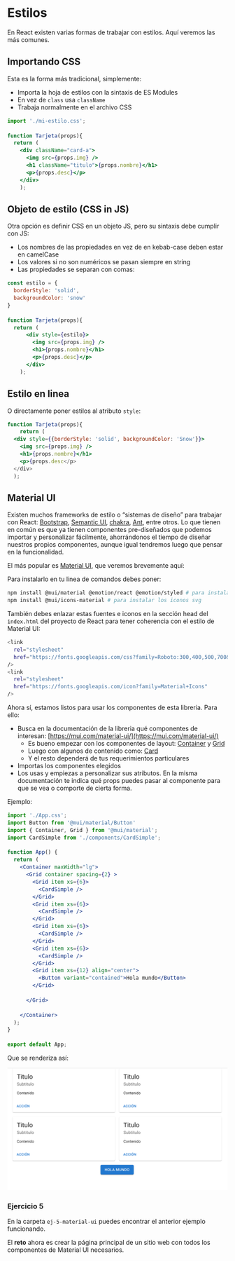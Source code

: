 # Estilos

En React existen varias formas de trabajar con estilos. Aquí veremos las más comunes.

## Importando CSS

Esta es la forma más tradicional, simplemente:

- Importa la hoja de estilos con la sintaxis de ES Modules
- En vez de `class` usa `className`
- Trabaja normalmente en el archivo CSS

```jsx
import './mi-estilo.css';

function Tarjeta(props){
  return (
    <div className="card-a">
      <img src={props.img} />
      <h1 className="titulo">{props.nombre}</h1>
      <p>{props.desc}</p>
    </div>
    );

```

## Objeto de estilo (CSS in JS)

Otra opción es definir CSS en un objeto JS, pero su sintaxis debe cumplir con JS:
- Los nombres de las propiedades en vez de en kebab-case deben estar en camelCase
- Los valores si no son numéricos se pasan siempre en string
- Las propiedades se separan con comas:

```jsx
const estilo = {
  borderStyle: 'solid', 
  backgroundColor: 'snow'
}

function Tarjeta(props){
  return (
      <div style={estilo}>
        <img src={props.img} />
        <h1>{props.nombre}</h1>
        <p>{props.desc}</p>
      </div>
    );

```

## Estilo en linea

O directamente poner estilos al atributo `style`:

```jsx
function Tarjeta(props){
	return (
  <div style={{borderStyle: 'solid', backgroundColor: 'Snow'}}>
    <img src={props.img} />
    <h1>{props.nombre}</h1>
    <p>{props.desc</p>
  </div>
  );

```

## Material UI

Existen muchos frameworks de estilo o “sistemas de diseño” para trabajar con React: [Bootstrap](https://react-bootstrap.github.io/), [Semantic UI](https://semantic-ui.com/), [chakra](https://chakra-ui.com/), [Ant](https://ant.design/), entre otros. Lo que tienen en común es que ya tienen componentes pre-diseñados que podemos importar y personalizar fácilmente, ahorrándonos el tiempo de diseñar nuestros propios componentes, aunque igual tendremos luego que pensar en la funcionalidad.

El más popular es [Material UI](https://mui.com/), que veremos brevemente aquí:

Para instalarlo en tu linea de comandos debes poner:

```bash
npm install @mui/material @emotion/react @emotion/styled # para instalar la libreria
npm install @mui/icons-material # para instalar los iconos svg
```

También debes enlazar estas fuentes e iconos en la sección head del `index.html` del proyecto de React para tener coherencia con el estilo de Material UI:

```bash
<link
  rel="stylesheet"
  href="https://fonts.googleapis.com/css?family=Roboto:300,400,500,700&display=swap"
/>
<link
  rel="stylesheet"
  href="https://fonts.googleapis.com/icon?family=Material+Icons"
/>
```

Ahora sí, estamos listos para usar los componentes de esta libreria. Para ello:

- Busca en la documentación de la libreria qué componentes de interesan: [https://mui.com/material-ui/](https://mui.com/material-ui/)
    - Es bueno empezar con los componentes de layout: [Container](https://mui.com/material-ui/react-container/) y [Grid](https://mui.com/material-ui/react-grid/)
    - Luego con algunos de contenido como: [Card](https://mui.com/material-ui/react-card/)
    - Y el resto dependerá de tus requerimientos particulares
- Importas los componentes elegidos
- Los usas y empiezas a personalizar sus atributos. En la misma documentación te indica qué props puedes pasar al componente para que se vea o comporte de cierta forma.

Ejemplo:

```jsx
import './App.css';
import Button from '@mui/material/Button'
import { Container, Grid } from '@mui/material';
import CardSimple from './components/CardSimple';

function App() {
  return (
    <Container maxWidth="lg">
      <Grid container spacing={2} >
        <Grid item xs={6}>
          <CardSimple />
        </Grid>
        <Grid item xs={6}>
          <CardSimple />
        </Grid>
        <Grid item xs={6}>
          <CardSimple />
        </Grid>
        <Grid item xs={6}>
          <CardSimple />
        </Grid>
        <Grid item xs={12} align="center">
          <Button variant="contained">Hola mundo</Button>
        </Grid>

      </Grid>

    </Container>
  );
}

export default App;
```

Que se renderiza así:

![](../img/material-ui.png)

### Ejercicio 5

En la carpeta `ej-5-material-ui` puedes encontrar el anterior ejemplo funcionando. 

El **reto** ahora es crear la página principal de un sitio web con todos los componentes de Material UI necesarios.
